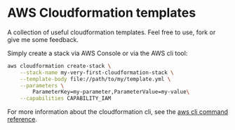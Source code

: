 # AWS Cloudformation templates
A collection of useful cloudformation templates. Feel free to use, fork or give me some feedback.

Simply create a stack via AWS Console or via the AWS cli tool:
```bash
aws cloudformation create-stack \
    --stack-name my-very-first-cloudformation-stack \
    --template-body file://path/to/my/template.yml \
    --parameters \
        ParameterKey=my-parameter,ParameterValue=my-value\
    --capabilities CAPABILITY_IAM
```

For more information about the cloudformation cli, see the [aws cli command reference](http://docs.aws.amazon.com/cli/latest/reference/cloudformation/).
